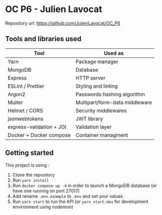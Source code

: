 # OC P6 - Julien Lavocat

Repository url: https://github.com/JulienLavocat/OC_P6

## Tools and libraries used

| Tool                     | Used as                        |
| ------------------------ | ------------------------------ |
| Yarn                     | Package manager                |
| MongoDB                  | Database                       |
| Express                  | HTTP server                    |
| ESLint / Prettier        | Styling and linting            |
| Argon2                   | Passwords hashing algorithm    |
| Multer                   | Multipart/form-data middleware |
| Helmet / CORS            | Security middlewares           |
| jsonwebtokens            | JWT library                    |
| express-validation + JOI | Validation layer               |
| Docker + Docker compose  | Container managment            |

## Getting started

This project is using :

1. Clone the repository
2. Run `yarn install`
3. Run `docker compose up -d` in order to launch a MongoDB database (or have one running on port 27017)
4. Add rename `.env.example` to `.env` and set your values
5. Run `yarn start` to run the API (or `yarn start:dev` for development environment using nodemon)
